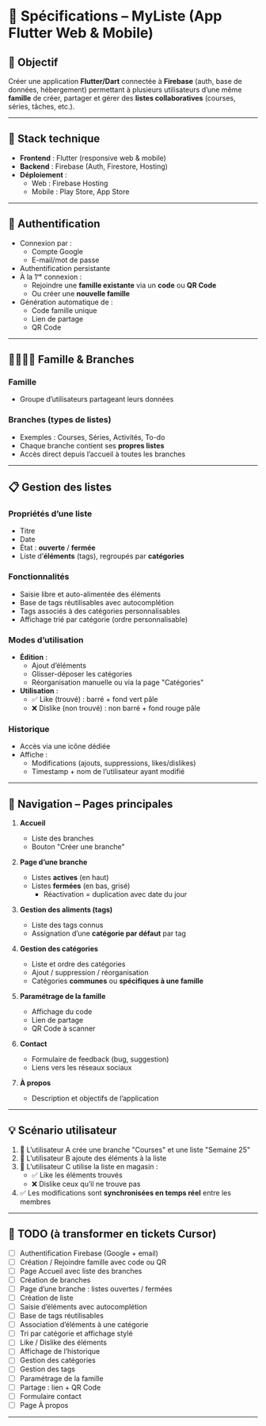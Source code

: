 # 📘 Spécifications – MyListe (App Flutter Web & Mobile)

## 🧩 Objectif

Créer une application **Flutter/Dart** connectée à **Firebase** (auth, base de données, hébergement) permettant à plusieurs utilisateurs d’une même **famille** de créer, partager et gérer des **listes collaboratives** (courses, séries, tâches, etc.).

---

## 🔧 Stack technique

- **Frontend** : Flutter (responsive web & mobile)
- **Backend** : Firebase (Auth, Firestore, Hosting)
- **Déploiement** :
  - Web : Firebase Hosting
  - Mobile : Play Store, App Store

---

## 🔐 Authentification

- Connexion par :
  - Compte Google
  - E-mail/mot de passe
- Authentification persistante
- À la 1ʳᵉ connexion :
  - Rejoindre une **famille existante** via un **code** ou **QR Code**
  - Ou créer une **nouvelle famille**
- Génération automatique de :
  - Code famille unique
  - Lien de partage
  - QR Code

---

## 👨‍👩‍👧‍👦 Famille & Branches

### Famille

- Groupe d’utilisateurs partageant leurs données

### Branches (types de listes)

- Exemples : Courses, Séries, Activités, To-do
- Chaque branche contient ses **propres listes**
- Accès direct depuis l’accueil à toutes les branches

---

## 📋 Gestion des listes

### Propriétés d’une liste

- Titre
- Date
- État : **ouverte** / **fermée**
- Liste d’**éléments** (tags), regroupés par **catégories**

### Fonctionnalités

- Saisie libre et auto-alimentée des éléments
- Base de tags réutilisables avec autocomplétion
- Tags associés à des catégories personnalisables
- Affichage trié par catégorie (ordre personnalisable)

### Modes d’utilisation

- **Édition** :
  - Ajout d’éléments
  - Glisser-déposer les catégories
  - Réorganisation manuelle ou via la page "Catégories"
- **Utilisation** :
  - ✅ Like (trouvé) : barré + fond vert pâle
  - ❌ Dislike (non trouvé) : non barré + fond rouge pâle

### Historique

- Accès via une icône dédiée
- Affiche :
  - Modifications (ajouts, suppressions, likes/dislikes)
  - Timestamp + nom de l’utilisateur ayant modifié

---

## 🧭 Navigation – Pages principales

1. **Accueil**
   - Liste des branches
   - Bouton "Créer une branche"

2. **Page d’une branche**
   - Listes **actives** (en haut)
   - Listes **fermées** (en bas, grisé)
     - Réactivation = duplication avec date du jour

3. **Gestion des aliments (tags)**
   - Liste des tags connus
   - Assignation d’une **catégorie par défaut** par tag

4. **Gestion des catégories**
   - Liste et ordre des catégories
   - Ajout / suppression / réorganisation
   - Catégories **communes** ou **spécifiques à une famille**

5. **Paramétrage de la famille**
   - Affichage du code
   - Lien de partage
   - QR Code à scanner

6. **Contact**
   - Formulaire de feedback (bug, suggestion)
   - Liens vers les réseaux sociaux

7. **À propos**
   - Description et objectifs de l’application

---

## 💡 Scénario utilisateur

1. 👩 L’utilisateur A crée une branche "Courses" et une liste "Semaine 25"
2. 👨 L’utilisateur B ajoute des éléments à la liste
3. 👦 L’utilisateur C utilise la liste en magasin :
   - ✅ Like les éléments trouvés
   - ❌ Dislike ceux qu’il ne trouve pas
4. ✅ Les modifications sont **synchronisées en temps réel** entre les membres

---

## 📝 TODO (à transformer en tickets Cursor)

- [ ] Authentification Firebase (Google + email)
- [ ] Création / Rejoindre famille avec code ou QR
- [ ] Page Accueil avec liste des branches
- [ ] Création de branches
- [ ] Page d’une branche : listes ouvertes / fermées
- [ ] Création de liste
- [ ] Saisie d’éléments avec autocomplétion
- [ ] Base de tags réutilisables
- [ ] Association d’éléments à une catégorie
- [ ] Tri par catégorie et affichage stylé
- [ ] Like / Dislike des éléments
- [ ] Affichage de l’historique
- [ ] Gestion des catégories
- [ ] Gestion des tags
- [ ] Paramétrage de la famille
- [ ] Partage : lien + QR Code
- [ ] Formulaire contact
- [ ] Page À propos

--- 
